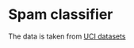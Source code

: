# Spam classifier
The data is taken from [UCI datasets](https://archive.ics.uci.edu/ml/datasets/SMS+Spam+Collection)  
